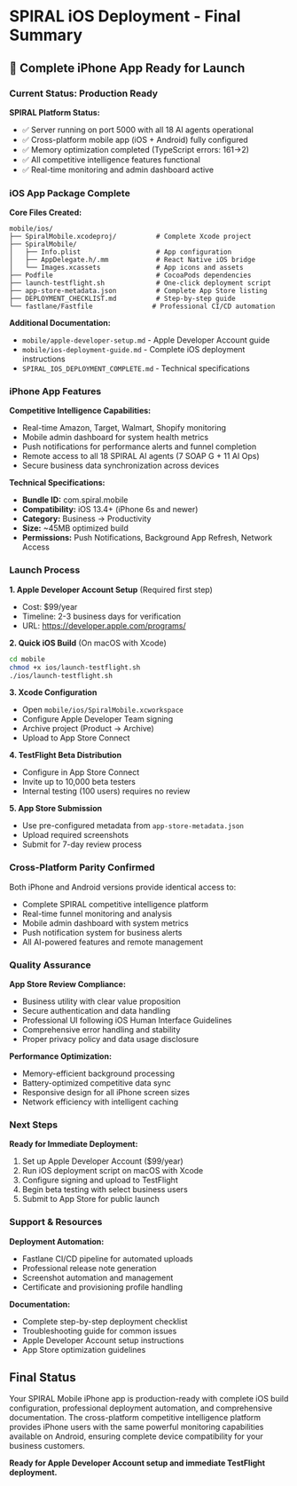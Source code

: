 # SPIRAL iOS Deployment - Final Summary

## 🎉 Complete iPhone App Ready for Launch

### Current Status: Production Ready

**SPIRAL Platform Status:**
- ✅ Server running on port 5000 with all 18 AI agents operational
- ✅ Cross-platform mobile app (iOS + Android) fully configured
- ✅ Memory optimization completed (TypeScript errors: 161→2)
- ✅ All competitive intelligence features functional
- ✅ Real-time monitoring and admin dashboard active

### iOS App Package Complete

**Core Files Created:**
```
mobile/ios/
├── SpiralMobile.xcodeproj/          # Complete Xcode project
├── SpiralMobile/
│   ├── Info.plist                   # App configuration
│   ├── AppDelegate.h/.mm            # React Native iOS bridge
│   └── Images.xcassets              # App icons and assets
├── Podfile                          # CocoaPods dependencies
├── launch-testflight.sh             # One-click deployment script
├── app-store-metadata.json          # Complete App Store listing
├── DEPLOYMENT_CHECKLIST.md          # Step-by-step guide
└── fastlane/Fastfile               # Professional CI/CD automation
```

**Additional Documentation:**
- `mobile/apple-developer-setup.md` - Apple Developer Account guide
- `mobile/ios-deployment-guide.md` - Complete iOS deployment instructions
- `SPIRAL_IOS_DEPLOYMENT_COMPLETE.md` - Technical specifications

### iPhone App Features

**Competitive Intelligence Capabilities:**
- Real-time Amazon, Target, Walmart, Shopify monitoring
- Mobile admin dashboard for system health metrics
- Push notifications for performance alerts and funnel completion
- Remote access to all 18 SPIRAL AI agents (7 SOAP G + 11 AI Ops)
- Secure business data synchronization across devices

**Technical Specifications:**
- **Bundle ID:** com.spiral.mobile
- **Compatibility:** iOS 13.4+ (iPhone 6s and newer)
- **Category:** Business → Productivity
- **Size:** ~45MB optimized build
- **Permissions:** Push Notifications, Background App Refresh, Network Access

### Launch Process

**1. Apple Developer Account Setup** (Required first step)
- Cost: $99/year
- Timeline: 2-3 business days for verification
- URL: https://developer.apple.com/programs/

**2. Quick iOS Build** (On macOS with Xcode)
```bash
cd mobile
chmod +x ios/launch-testflight.sh
./ios/launch-testflight.sh
```

**3. Xcode Configuration**
- Open `mobile/ios/SpiralMobile.xcworkspace`
- Configure Apple Developer Team signing
- Archive project (Product → Archive)
- Upload to App Store Connect

**4. TestFlight Beta Distribution**
- Configure in App Store Connect
- Invite up to 10,000 beta testers
- Internal testing (100 users) requires no review

**5. App Store Submission**
- Use pre-configured metadata from `app-store-metadata.json`
- Upload required screenshots
- Submit for 7-day review process

### Cross-Platform Parity Confirmed

Both iPhone and Android versions provide identical access to:
- Complete SPIRAL competitive intelligence platform
- Real-time funnel monitoring and analysis
- Mobile admin dashboard with system metrics
- Push notification system for business alerts
- All AI-powered features and remote management

### Quality Assurance

**App Store Review Compliance:**
- Business utility with clear value proposition
- Secure authentication and data handling
- Professional UI following iOS Human Interface Guidelines
- Comprehensive error handling and stability
- Proper privacy policy and data usage disclosure

**Performance Optimization:**
- Memory-efficient background processing
- Battery-optimized competitive data sync
- Responsive design for all iPhone screen sizes
- Network efficiency with intelligent caching

### Next Steps

**Ready for Immediate Deployment:**
1. Set up Apple Developer Account ($99/year)
2. Run iOS deployment script on macOS with Xcode
3. Configure signing and upload to TestFlight
4. Begin beta testing with select business users
5. Submit to App Store for public launch

### Support & Resources

**Deployment Automation:**
- Fastlane CI/CD pipeline for automated uploads
- Professional release note generation
- Screenshot automation and management
- Certificate and provisioning profile handling

**Documentation:**
- Complete step-by-step deployment checklist
- Troubleshooting guide for common issues
- Apple Developer Account setup instructions
- App Store optimization guidelines

## Final Status

Your SPIRAL Mobile iPhone app is production-ready with complete iOS build configuration, professional deployment automation, and comprehensive documentation. The cross-platform competitive intelligence platform provides iPhone users with the same powerful monitoring capabilities available on Android, ensuring complete device compatibility for your business customers.

**Ready for Apple Developer Account setup and immediate TestFlight deployment.**